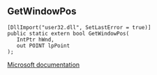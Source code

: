## GetWindowPos

```
[DllImport("user32.dll", SetLastError = true)]
public static extern bool GetWindowPos(
   IntPtr hWnd,
   out POINT lpPoint
);
```

[Microsoft documentation](TODO)
